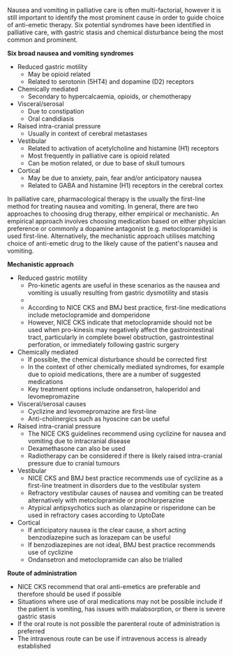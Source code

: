 Nausea and vomiting in palliative care is often multi\-factorial, however it is still important to identify the most prominent cause in order to guide choice of anti\-emetic therapy. Six potential syndromes have been identified in palliative care, with gastric stasis and chemical disturbance being the most common and prominent.   
  
**Six broad nausea and vomiting syndromes**   
* Reduced gastric motility
	+ May be opioid related
	+ Related to serotonin (5HT4\) and dopamine (D2\) receptors
* Chemically mediated
	+ Secondary to hypercalcaemia, opioids, or chemotherapy
* Visceral/serosal
	+ Due to constipation
	+ Oral candidiasis
* Raised intra\-cranial pressure
	+ Usually in context of cerebral metastases
* Vestibular
	+ Related to activation of acetylcholine and histamine (H1\) receptors
	+ Most frequently in palliative care is opioid related
	+ Can be motion related, or due to base of skull tumours
* Cortical
	+ May be due to anxiety, pain, fear and/or anticipatory nausea
	+ Related to GABA and histamine (H1\) receptors in the cerebral cortex

  
In palliative care, pharmacological therapy is the usually the first\-line method for treating nausea and vomiting. In general, there are two approaches to choosing drug therapy, either empirical or mechanistic. An empirical approach involves choosing medication based on either physician preference or commonly a dopamine antagonist (e.g. metoclopramide) is used first\-line. Alternatively, the mechanistic approach utilises matching choice of anti\-emetic drug to the likely cause of the patient's nausea and vomiting.   
  
**Mechanistic approach**  
* Reduced gastric motility
	+ Pro\-kinetic agents are useful in these scenarios as the nausea and vomiting is usually resulting from gastric dysmotility and stasis
	+ 
	+ According to NICE CKS and BMJ best practice, first\-line medications include metoclopramide and domperidone
	+ However, NICE CKS indicate that metoclopramide should not be used when pro\-kinesis may negatively affect the gastrointestinal tract, particularly in complete bowel obstruction, gastrointestinal perforation, or immediately following gastric surgery
* Chemically mediated
	+ If possible, the chemical disturbance should be corrected first
	+ In the context of other chemically mediated syndromes, for example due to opioid medications, there are a number of suggested medications
	+ Key treatment options include ondansetron, haloperidol and levomepromazine
* Visceral/serosal causes
	+ Cyclizine and levomepromazine are first\-line
	+ Anti\-cholinergics such as hyoscine can be useful
* Raised intra\-cranial pressure
	+ The NICE CKS guidelines recommend using cyclizine for nausea and vomiting due to intracranial disease
	+ Dexamethasone can also be used
	+ Radiotherapy can be considered if there is likely raised intra\-cranial pressure due to cranial tumours
* Vestibular
	+ NICE CKS and BMJ best practice recommends use of cyclizine as a first\-line treatment in disorders due to the vestibular system
	+ Refractory vestibular causes of nausea and vomiting can be treated alternatively with metoclopramide or prochlorperazine
	+ Atypical antipsychotics such as olanzapine or risperidone can be used in refractory cases according to UptoDate
* Cortical
	+ If anticipatory nausea is the clear cause, a short acting benzodiazepine such as lorazepam can be useful
	+ If benzodiazepines are not ideal, BMJ best practice recommends use of cyclizine
	+ Ondansetron and metoclopramide can also be trialled

  
**Route of administration**  
* NICE CKS recommend that oral anti\-emetics are preferable and therefore should be used if possible
* Situations where use of oral medications may not be possible include if the patient is vomiting, has issues with malabsorption, or there is severe gastric stasis
* If the oral route is not possible the parenteral route of administration is preferred
* The intravenous route can be use if intravenous access is already established
